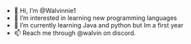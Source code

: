 - 👋 Hi, I’m @Walvinnie1
- 👀 I’m interested in learning new programming languages
- 🌱 I’m currently learning Java and python but Im a first year
- 📫 Reach me through @walvin on discord.

<!---
Walvinnie1/Walvinnie1 is a ✨ special ✨ repository because its `README.md` (this file) appears on your GitHub profile.
You can click the Preview link to take a look at your changes.
--->
